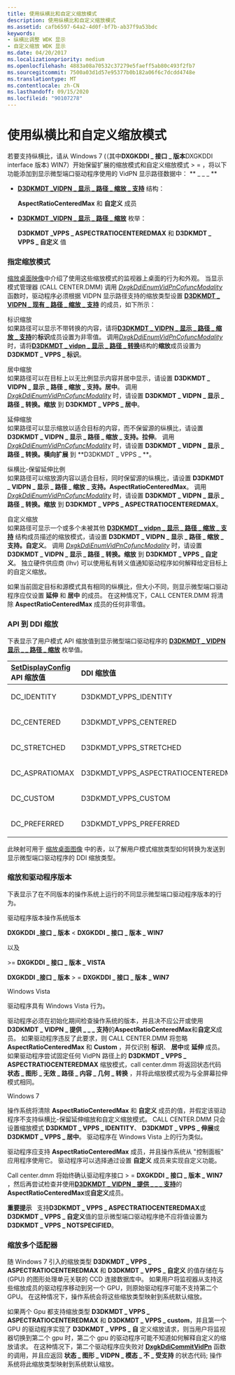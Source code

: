 ```yaml
---
title: 使用纵横比和自定义缩放模式
description: 使用纵横比和自定义缩放模式
ms.assetid: cafb6597-64a2-4d0f-bf7b-ab37f9a53bdc
keywords:
- 纵横比调整 WDK 显示
- 自定义缩放 WDK 显示
ms.date: 04/20/2017
ms.localizationpriority: medium
ms.openlocfilehash: 4883a08a70532c37279e5faeff5ab80c493f2fb7
ms.sourcegitcommit: 7500a03d1d57e95377b0b182a06f6c7dcdd4748e
ms.translationtype: MT
ms.contentlocale: zh-CN
ms.lasthandoff: 09/15/2020
ms.locfileid: "90107278"
---
```

# <a name="using-aspect-ratio-and-custom-scaling-modes"></a>使用纵横比和自定义缩放模式


若要支持纵横比，请从 Windows 7 (（其中**DXGKDDI \_ 接口 \_ 版本**DXGKDDI interface 版本) WIN7）开始保留扩展的缩放模式和自定义缩放模式 &gt; =  ，将以下功能添加到显示微型端口驱动程序使用的 VidPN 显示路径数据中： ** \_ \_ \_ **

-   [**D3DKMDT \_VIDPN \_ 显示 \_ 路径 \_ 缩放 \_ 支持**](/windows-hardware/drivers/ddi/d3dkmdt/ns-d3dkmdt-_d3dkmdt_vidpn_present_path_scaling_support) 结构：

    **AspectRatioCenteredMax** 和 **自定义** 成员

-   [**D3DKMDT \_VIDPN \_ 显示 \_ 路径 \_ 缩放**](/windows-hardware/drivers/ddi/d3dkmdt/ne-d3dkmdt-_d3dkmdt_vidpn_present_path_scaling) 枚举：

    **D3DKMDT \_VPPS \_ ASPECTRATIOCENTEREDMAX** 和 **D3DKMDT \_ VPPS \_ 自定义** 值

### <a name="span-idspecifying_scaling_modesspanspan-idspecifying_scaling_modesspan-specifying-scaling-modes"></a><span id="specifying_scaling_modes"></span><span id="SPECIFYING_SCALING_MODES"></span> 指定缩放模式

[缩放桌面映像](scaling-the-desktop-image.md)中介绍了使用这些缩放模式的监视器上桌面的行为和外观。 当显示模式管理器 (CALL CENTER.DMM) 调用 [*DxgkDdiEnumVidPnCofuncModality*](/windows-hardware/drivers/ddi/d3dkmddi/nc-d3dkmddi-dxgkddi_enumvidpncofuncmodality) 函数时，驱动程序必须根据 VIDPN 显示路径支持的缩放类型设置 [**D3DKMDT \_ VIDPN \_ 现有 \_ 路径 \_ 缩放 \_ 支持**](/windows-hardware/drivers/ddi/d3dkmdt/ns-d3dkmdt-_d3dkmdt_vidpn_present_path_scaling_support) 的成员，如下所示：

<span id="________Identity_Scaling_______"></span><span id="________identity_scaling_______"></span><span id="________IDENTITY_SCALING_______"></span> 标识缩放   
如果路径可以显示不带转换的内容，请将[**D3DKMDT \_ VIDPN \_ 显示 \_ 路径 \_ 缩放 \_ 支持**](/windows-hardware/drivers/ddi/d3dkmdt/ns-d3dkmdt-_d3dkmdt_vidpn_present_path_scaling_support)的**标识**成员设置为非零值。 调用[*DxgkDdiEnumVidPnCofuncModality*](/windows-hardware/drivers/ddi/d3dkmddi/nc-d3dkmddi-dxgkddi_enumvidpncofuncmodality)时，请将[**D3DKMDT \_ vidpn \_ 显示 \_ 路径 \_ 转换**](/windows-hardware/drivers/ddi/d3dkmdt/ns-d3dkmdt-_d3dkmdt_vidpn_present_path_transformation)结构的**缩放**成员设置为**D3DKMDT \_ VPPS \_ 标识**。

<span id="________Centered_Scaling_______"></span><span id="________centered_scaling_______"></span><span id="________CENTERED_SCALING_______"></span> 居中缩放   
如果路径可以在目标上以无比例显示内容并居中显示，请设置 **D3DKMDT \_ VIDPN \_ 显示 \_ 路径 \_ 缩放 \_ 支持。居中**。 调用 [*DxgkDdiEnumVidPnCofuncModality*](/windows-hardware/drivers/ddi/d3dkmddi/nc-d3dkmddi-dxgkddi_enumvidpncofuncmodality) 时，请设置 **D3DKMDT \_ VIDPN \_ 显示 \_ 路径 \_ 转换。缩放** 到 **D3DKMDT \_ VPPS \_ 居中**。

<span id="________Stretched_Scaling_______"></span><span id="________stretched_scaling_______"></span><span id="________STRETCHED_SCALING_______"></span> 延伸缩放   
如果路径可以显示缩放以适合目标的内容，而不保留源的纵横比，请设置 **D3DKMDT \_ VIDPN \_ 显示 \_ 路径 \_ 缩放 \_ 支持。拉伸**。 调用 [*DxgkDdiEnumVidPnCofuncModality*](/windows-hardware/drivers/ddi/d3dkmddi/nc-d3dkmddi-dxgkddi_enumvidpncofuncmodality) 时，请设置 **D3DKMDT \_ VIDPN \_ 显示 \_ 路径 \_ 转换。横向扩展** 到 **D3DKMDT \_ VPPS \_ **。

<span id="________Aspect-Ratio-Preserving_Stretched_Scaling_______"></span><span id="________aspect-ratio-preserving_stretched_scaling_______"></span><span id="________ASPECT-RATIO-PRESERVING_STRETCHED_SCALING_______"></span> 纵横比-保留延伸比例   
如果路径可以缩放源内容以适合目标，同时保留源的纵横比，请设置 **D3DKMDT \_ VIDPN \_ 显示 \_ 路径 \_ 缩放 \_ 支持。AspectRatioCenteredMax**。 调用 [*DxgkDdiEnumVidPnCofuncModality*](/windows-hardware/drivers/ddi/d3dkmddi/nc-d3dkmddi-dxgkddi_enumvidpncofuncmodality) 时，请设置 **D3DKMDT \_ VIDPN \_ 显示 \_ 路径 \_ 转换。缩放** 到 **D3DKMDT \_ VPPS \_ ASPECTRATIOCENTEREDMAX**。

<span id="________Custom_Scaling_______"></span><span id="________custom_scaling_______"></span><span id="________CUSTOM_SCALING_______"></span> 自定义缩放   
如果路径可显示一个或多个未被其他 [**D3DKMDT \_ vidpn \_ 显示 \_ 路径 \_ 缩放 \_ 支持**](/windows-hardware/drivers/ddi/d3dkmdt/ns-d3dkmdt-_d3dkmdt_vidpn_present_path_scaling_support) 结构成员描述的缩放模式，请设置 **D3DKMDT \_ VIDPN \_ 显示 \_ 路径 \_ 缩放 \_ 支持。自定义**。 调用 [*DxgkDdiEnumVidPnCofuncModality*](/windows-hardware/drivers/ddi/d3dkmddi/nc-d3dkmddi-dxgkddi_enumvidpncofuncmodality) 时，请设置 **D3DKMDT \_ VIDPN \_ 显示 \_ 路径 \_ 转换。缩放** 到 **D3DKMDT \_ VPPS \_ 自定义**。 独立硬件供应商 (Ihv) 可以使用私有转义值通知驱动程序如何解释给定目标上的自定义缩放。

如果当前固定目标和源模式具有相同的纵横比，但大小不同，则显示微型端口驱动程序应仅设置 **延伸** 和 **居中** 的成员。 在这种情况下，CALL CENTER.DMM 将清除 **AspectRatioCenteredMax** 成员的任何非零值。

### <a name="span-idapi_to_ddi_scalingspanspan-idapi_to_ddi_scalingspan-api-to-ddi-scaling"></a><span id="api_to_ddi_scaling"></span><span id="API_TO_DDI_SCALING"></span> API 到 DDI 缩放

下表显示了用户模式 API 缩放值到显示微型端口驱动程序的 [**D3DKMDT \_ VIDPN 显示 \_ \_ 路径 \_ 缩放**](/windows-hardware/drivers/ddi/d3dkmdt/ne-d3dkmdt-_d3dkmdt_vidpn_present_path_scaling) 枚举值。

<table>
<colgroup>
<col width="50%" />
<col width="50%" />
</colgroup>
<thead>
<tr class="header">
<th align="left"><a href="/windows/desktop/api/winuser/nf-winuser-setdisplayconfig" data-raw-source="[&lt;strong&gt;SetDisplayConfig&lt;/strong&gt;](/windows/desktop/api/winuser/nf-winuser-setdisplayconfig)"><strong>SetDisplayConfig</strong></a> API 缩放值</th>
<th align="left">DDI 缩放值</th>
</tr>
</thead>
<tbody>
<tr class="odd">
<td align="left"><p>DC_IDENTITY</p></td>
<td align="left"><p>D3DKMDT_VPPS_IDENTITY</p></td>
</tr>
<tr class="even">
<td align="left"><p>DC_CENTERED</p></td>
<td align="left"><p>D3DKMDT_VPPS_CENTERED</p></td>
</tr>
<tr class="odd">
<td align="left"><p>DC_STRETCHED</p></td>
<td align="left"><p>D3DKMDT_VPPS_STRETCHED</p></td>
</tr>
<tr class="even">
<td align="left"><p>DC_ASPRATIOMAX</p></td>
<td align="left"><p>D3DKMDT_VPPS_ASPECTRATIOCENTEREDMAX</p></td>
</tr>
<tr class="odd">
<td align="left"><p>DC_CUSTOM</p></td>
<td align="left"><p>D3DKMDT_VPPS_CUSTOM</p></td>
</tr>
<tr class="even">
<td align="left"><p>DC_PREFERRED</p></td>
<td align="left"><p>D3DKMDT_VPPS_PREFERRED</p></td>
</tr>
</tbody>
</table>

 

此映射可用于 [缩放桌面图像](scaling-the-desktop-image.md) 中的表，以了解用户模式缩放类型如何转换为发送到显示微型端口驱动程序的 DDI 缩放类型。

### <a name="span-idscaling_and_driver_versionsspanspan-idscaling_and_driver_versionsspan-scaling-and-driver-versions"></a><span id="scaling_and_driver_versions"></span><span id="SCALING_AND_DRIVER_VERSIONS"></span> 缩放和驱动程序版本

下表显示了在不同版本的操作系统上运行的不同显示微型端口驱动程序版本的行为。

驱动程序版本操作系统版本

**DXGKDDI \_接口 \_ 版本** &lt; **DXGKDDI \_ 接口 \_ 版本 \_ WIN7**

以及

&gt;= **DXGKDDI \_ 接口 \_ 版本 \_ VISTA**

**DXGKDDI \_接口 \_ 版本** &gt; =  **DXGKDDI \_ 接口 \_ 版本 \_ WIN7**

Windows Vista

驱动程序具有 Windows Vista 行为。

驱动程序必须在初始化期间检查操作系统的版本，并且决不应公开或使用**D3DKMDT \_ VIDPN \_ 提供 \_ \_ \_ 支持**的**AspectRatioCenteredMax**和**自定义**成员。 如果驱动程序违反了此要求，则 CALL CENTER.DMM 将忽略 **AspectRatioCenteredMax** 和 **Custom** ，并仅识别 **标识**、 **居中**或 **延伸** 成员。 如果驱动程序尝试固定任何 VidPN 路径上的 **D3DKMDT \_ VPPS \_ ASPECTRATIOCENTEREDMAX** 缩放模式，call center.dmm 将返回状态代码 **状态 \_ 图形 \_ 无效 \_ 路径 \_ 内容 \_ 几何 \_ 转换** ，并将此缩放模式视为与全屏幕拉伸模式相同。

Windows 7

操作系统将清除 **AspectRatioCenteredMax** 和 **自定义** 成员的值，并假定该驱动程序不支持纵横比-保留延伸缩放和自定义缩放模式。 CALL CENTER.DMM 只会设置缩放模式 **D3DKMDT \_ VPPS \_ IDENTITY**、 **D3DKMDT \_ VPPS \_ 伸展**或 **D3DKMDT \_ VPPS \_ 居中**。 驱动程序在 Windows Vista 上的行为类似。

驱动程序应支持 **AspectRatioCenteredMax** 成员，并且操作系统从 "控制面板" 应用程序使用它。 驱动程序可以选择通过设置 **自定义** 成员来实现自定义功能。

 

Call center.dmm 将始终确认驱动程序接口 &gt; =  **DXGKDDI \_ 接口 \_ 版本 \_ WIN7** ，然后再尝试检查并使用[**D3DKMDT \_ VIDPN \_ 提供 \_ \_ \_ 支持**](/windows-hardware/drivers/ddi/d3dkmdt/ns-d3dkmdt-_d3dkmdt_vidpn_present_path_scaling_support)的**AspectRatioCenteredMax**或**自定义**成员。

**重要提示**   支持**D3DKMDT \_ VPPS \_ ASPECTRATIOCENTEREDMAX**或**D3DKMDT \_ VPPS \_ 自定义**值的显示微型端口驱动程序绝不应将值设置为**D3DKMDT \_ VPPS \_ NOTSPECIFIED**。

 

### <a name="span-idscaling_with_multiple_adaptersspanspan-idscaling_with_multiple_adaptersspan-scaling-with-multiple-adapters"></a><span id="scaling_with_multiple_adapters"></span><span id="SCALING_WITH_MULTIPLE_ADAPTERS"></span> 缩放多个适配器

随 Windows 7 引入的缩放类型 **D3DKMDT \_ VPPS \_ ASPECTRATIOCENTEREDMAX** 和 **D3DKMDT \_ VPPS \_ 自定义** 的值存储在与 (GPU) 的图形处理单元关联的 CCD 连接数据库中。 如果用户将监视器从支持这些缩放成员的驱动程序移动到另一个 GPU，则原始驱动程序可能不支持第二个 GPU。 在这种情况下，操作系统会将这些缩放类型映射到系统默认缩放。

如果两个 Gpu 都支持缩放类型 **D3DKMDT \_ VPPS \_ ASPECTRATIOCENTEREDMAX** 和 **D3DKMDT \_ VPPS \_ custom**，并且第一个 GPU 的驱动程序实现了 **D3DKMDT \_ VPPS \_ 自** 定义缩放请求，则当用户将监视器切换到第二个 gpu 时，第二个 gpu 的驱动程序可能不知道如何解释自定义的缩放请求。 在这种情况下，第二个驱动程序应失败对 [**DxgkDdiCommitVidPn**](/windows-hardware/drivers/ddi/d3dkmddi/nc-d3dkmddi-dxgkddi_commitvidpn) 函数的调用，并且应返回 **状态 \_ 图形 \_ VIDPN \_ 模态 \_ 不 \_ 受支持** 的状态代码; 操作系统将此缩放类型映射到系统默认缩放。

